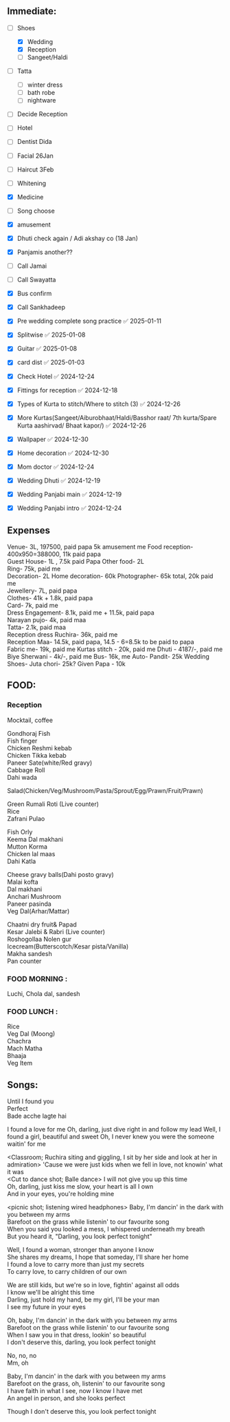 ## Immediate:

- [ ] Shoes
	- [x] Wedding
	- [x] Reception
	- [ ] Sangeet/Haldi
- [ ] Tatta
	- [ ] winter dress
	- [ ] bath robe
	- [ ] nightware
- [ ] Decide Reception
- [ ] Hotel
- [ ] Dentist Dida
- [ ] Facial 26Jan
- [ ] Haircut 3Feb
- [ ] Whitening
- [x] Medicine
- [ ] Song choose
- [x] amusement
- [x] Dhuti check again / Adi akshay co (18 Jan)
- [x] Panjamis another??
- [ ] Call Jamai
- [ ] Call Swayatta
- [x] Bus confirm
- [x] Call Sankhadeep

- [x] Pre wedding complete song practice ✅ 2025-01-11
- [x] Splitwise ✅ 2025-01-08
- [x] Guitar ✅ 2025-01-08
- [x] card dist ✅ 2025-01-03
- [x] Check Hotel ✅ 2024-12-24
- [x] Fittings for reception ✅ 2024-12-18
- [x] Types of Kurta to stitch/Where to stitch (3) ✅ 2024-12-26
- [x] More Kurtas(Sangeet/Aiburobhaat/Haldi/Basshor raat/ 7th kurta/Spare Kurta aashirvad/ Bhaat kapor/) ✅ 2024-12-26
- [x] Wallpaper ✅ 2024-12-30
- [x] Home decoration ✅ 2024-12-30
- [x] Mom doctor ✅ 2024-12-24
- [x] Wedding Dhuti ✅ 2024-12-19
- [x] Wedding Panjabi main ✅ 2024-12-19
- [x] Wedding Panjabi intro ✅ 2024-12-24


## Expenses 
  
Venue- 3L, 197500, paid papa    5k amusement me
Food reception- 400x950=388000, 11k paid papa  
Guest House- 1L , 7.5k paid Papa
Other food- 2L  
Ring- 75k, paid me  
Decoration- 2L 
Home decoration- 60k
Photographer- 65k total, 20k paid me  
Jewellery- 7L, paid papa  
Clothes- 41k + 1.8k, paid papa  
Card- 7k, paid me  
Dress Engagement- 8.1k, paid me + 11.5k, paid papa  
Narayan pujo- 4k, paid maa  
Tatta- 2.1k, paid maa  
Reception dress Ruchira- 36k, paid me  
Reception Maa- 14.5k, paid papa, 14.5 - 6=8.5k to be paid to papa  
Fabric me- 19k, paid me 
Kurtas stitch - 20k, paid me
Dhuti - 4187/-, paid me
Biye Sherwani - 4k/-, paid me
Bus- 16k, me
Auto- 
Pandit- 25k
Wedding Shoes- 
Juta chori- 25k?
Given Papa - 10k




## FOOD:  

### Reception

Mocktail, coffee  

Gondhoraj Fish  
Fish finger  
Chicken Reshmi kebab  
Chicken Tikka kebab  
Paneer Sate(white/Red gravy)  
Cabbage Roll  
Dahi wada  

Salad(Chicken/Veg/Mushroom/Pasta/Sprout/Egg/Prawn/Fruit/Prawn)  
  
Green Rumali Roti (Live counter)  
Rice  
Zafrani Pulao  
  
Fish Orly  
Keema Dal makhani  
Mutton Korma  
Chicken lal maas  
Dahi Katla  
  
Cheese gravy balls(Dahi posto gravy)  
Malai kofta  
Dal makhani  
Anchari Mushroom  
Paneer pasinda  
Veg Dal(Arhar/Mattar)  
  
  
Chaatni dry fruit& Papad  
Kesar Jalebi & Rabri (Live counter)  
Roshogollaa Nolen gur  
Icecream(Butterscotch/Kesar pista/Vanilla)  
Makha sandesh  
Pan counter  
  
  
  
### FOOD MORNING : 
Luchi, Chola dal, sandesh  
  
  
### FOOD LUNCH :  
  
Rice  
Veg Dal (Moong)  
Chachra  
Mach Matha  
Bhaaja  
Veg Item  
  
  
  
  
  
  
## Songs:  
Until I found you  
Perfect  
Bade acche lagte hai



<van side by side dont know each other>
I found a love for me  
<Walk by the college; Ruchira comes from benhind holds hand>
Oh, darling, just dive right in and follow my lead
<Classroom; exchanging notes> 
Well, I found a girl, beautiful and sweet  
Oh, I never knew you were the someone waitin' for me


<Classroom; Ruchira siting and giggling, I sit by her side and look at her in admiration> 
'Cause we were just kids when we fell in love, not knowin' what it was  
<Cut to dance shot; Balle dance>
I will not give you up this time  
Oh, darling, just kiss me slow, your heart is all I own  
And in your eyes, you're holding mine

<picnic shot; listening wired headphones>
Baby, I'm dancin' in the dark with you between my arms  
Barefoot on the grass while listenin' to our favourite song  
When you said you looked a mess, I whispered underneath my breath  
But you heard it, "Darling, you look perfect tonight"

Well, I found a woman, stronger than anyone I know  
She shares my dreams, I hope that someday, I'll share her home  
I found a love to carry more than just my secrets  
To carry love, to carry children of our own

We are still kids, but we're so in love, fightin' against all odds  
I know we'll be alright this time  
Darling, just hold my hand, be my girl, I'll be your man  
I see my future in your eyes

Oh, baby, I'm dancin' in the dark with you between my arms  
Barefoot on the grass while listenin' to our favourite song  
When I saw you in that dress, lookin' so beautiful  
I don't deserve this, darling, you look perfect tonight

No, no, no  
Mm, oh

Baby, I'm dancin' in the dark with you between my arms  
Barefoot on the grass, oh, listenin' to our favourite song  
I have faith in what I see, now I know I have met  
An angel in person, and she looks perfect

Though I don't deserve this, you look perfect tonight